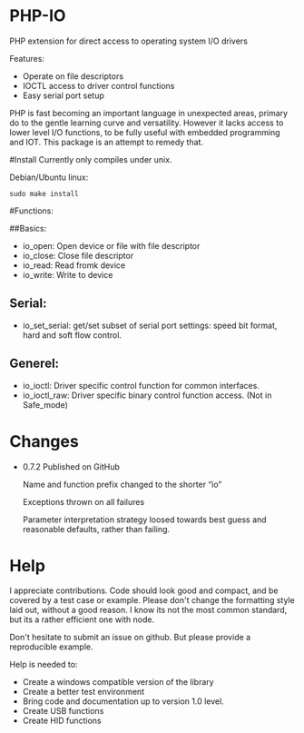 # PHP-IO
PHP extension for direct access to operating system I/O drivers 

Features:
- Operate on file descriptors
- IOCTL access to driver control functions
- Easy serial port setup

PHP is fast becoming an important language in unexpected areas, primary do to the gentle learning curve and versatility. However it lacks access to lower level I/O functions, to be fully useful with embedded  programming and IOT. This package is an attempt to remedy that.

#Install
Currently only compiles under unix.

Debian/Ubuntu linux:

    sudo make install


#Functions:

##Basics:
- io_open: Open device or file with file descriptor
- io_close: Close file descriptor
- io_read: Read fromk device
- io_write: Write to device

## Serial:
- io_set_serial: get/set subset of serial port settings: speed bit format, hard and soft flow control.

## Generel:
- io_ioctl: Driver specific control function for common interfaces.
- io_ioctl_raw: Driver specific binary control function access. (Not in Safe_mode)


# Changes

* 0.7.2	Published on GitHub

	Name and function prefix changed to the shorter “io”
	
	Exceptions thrown on all failures
	
	Parameter interpretation strategy loosed towards best guess and reasonable defaults, rather than failing.
		

# Help
I appreciate contributions. Code should look good and compact, and be covered by a test case or example.
Please don't change the formatting style laid out, without a good reason. I know its not the most common standard, but its a rather efficient one with node.

Don't hesitate to submit an issue on github. But please provide a reproducible example.

Help is needed to:
- Create a windows compatible version of the library
- Create a better test environment
- Bring code and documentation up to version 1.0 level.
- Create USB functions
- Create HID functions


